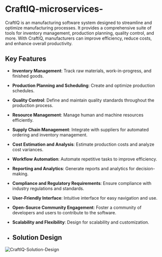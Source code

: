 # CraftIQ-microservices-
CraftIQ is an manufacturing software system designed to streamline and optimize manufacturing processes. It provides a comprehensive suite of tools
for inventory management, production planning, quality control, and more. With CraftIQ, manufacturers can improve efficiency, reduce costs, and enhance overall productivity.

## Key Features

- **Inventory Management**: Track raw materials, work-in-progress, and finished goods.
- **Production Planning and Scheduling**: Create and optimize production schedules.
- **Quality Control**: Define and maintain quality standards throughout the production process.
- **Resource Management**: Manage human and machine resources efficiently.
- **Supply Chain Management**: Integrate with suppliers for automated ordering and inventory management.
- **Cost Estimation and Analysis**: Estimate production costs and analyze cost variances.
- **Workflow Automation**: Automate repetitive tasks to improve efficiency.
- **Reporting and Analytics**: Generate reports and analytics for decision-making.
- **Compliance and Regulatory Requirements**: Ensure compliance with industry regulations and standards.
- **User-Friendly Interface**: Intuitive interface for easy navigation and use.
- **Open-Source Community Engagement**: Foster a community of developers and users to contribute to the software.
- **Scalability and Flexibility**: Design for scalability and customization.

- ## Solution Design

![CraftIQ-Solution-Design](https://github.com/huzcodes/CraftIQ/assets/64107864/5d7d4677-2147-42da-8543-4d65fcc3d5c0)
